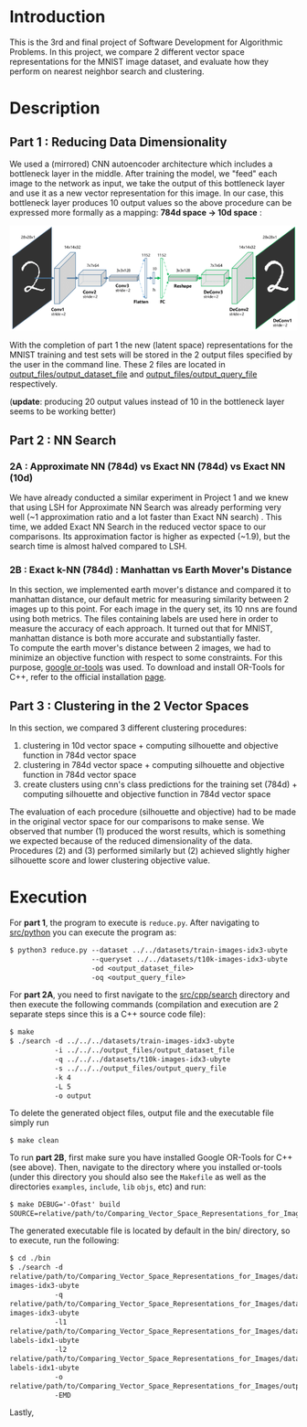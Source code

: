 # Introduction

This is the 3rd and final project of Software Development for Algorithmic Problems. In this project, we compare 2 different vector space 
representations for the MNIST image dataset, and evaluate how they perform on nearest neighbor search and clustering.


# Description

## Part 1 : Reducing Data Dimensionality

We used a (mirrored) CNN autoencoder architecture which includes a bottleneck layer in the middle. After training the model, we "feed" each image
to the network as input, we take the output of this bottleneck layer and use it as a new vector representation for this image. In our case, this 
bottleneck layer produces 10 output values so the above procedure can be expressed more formally as a mapping:  **784d space -> 10d space** :

![Screenshot](images/ae_reduce.png)

With the completion of part 1 the new (latent space) representations
for the MNIST training and test sets will be stored in the 2 output files
specified by the user in the command line. These 2 files are located in 
[output_files/output_dataset_file](output_files/output_dataset_file) and 
[output_files/output_query_file](output_files/output_query_file) respectively.

(**update**: producing 20 output values instead of 10 in the bottleneck layer seems to be working better)

## Part 2 : NN Search 

### 2A : Approximate NN (784d) vs Exact NN (784d) vs Exact NN (10d) 
We have already conducted a similar experiment in Project 1 and we knew that using LSH for Approximate NN Search was already performing
very well (~1 approximation ratio and a lot faster than Exact NN search) . This time, we added Exact NN Search in the reduced vector space to 
our comparisons. Its approximation factor is higher as expected (~1.9), but the search time is almost halved compared to LSH. 


### 2B : Exact k-NN (784d) : Manhattan vs Earth Mover's Distance

In this section, we implemented earth mover's distance and compared it to manhattan distance, our default metric for measuring similarity 
between 2 images up to this point. For each image in the query set, its 10 nns are found using both metrics. The files containing labels 
are used here in order to measure the accuracy of each approach. It turned out that for MNIST, manhattan distance is both more accurate 
and substantially faster.  
To compute the earth mover's distance between 2 images, we had to minimize an objective function with respect to some constraints. For this
purpose, [google or-tools](https://developers.google.com/optimization) was used. To download and install OR-Tools for C++, refer to the official installation 
[page](https://developers.google.com/optimization/install/cpp).


## Part 3 : Clustering in the 2 Vector Spaces

In this section, we compared 3 different clustering procedures:  
1. clustering in 10d vector space + computing silhouette and objective function in 784d vector space
2. clustering in 784d vector space + computing silhouette and objective function in 784d vector space
3. create clusters using cnn's class predictions for the training set (784d) + computing silhouette and objective function in 784d vector space

The evaluation of each procedure (silhouette and objective) had to be made in the original vector space for our comparisons to make sense. We 
observed that number (1) produced the worst results, which is something we expected because of the reduced dimensionality of the data. Procedures
(2) and (3) performed similarly but (2) achieved slightly higher silhouette score and lower clustering objective value.


# Execution
For **part 1**, the program to execute is `reduce.py`. After navigating to
[src/python](src/python) you can execute the program as:  
```
$ python3 reduce.py --dataset ../../datasets/train-images-idx3-ubyte 
                    --queryset ../../datasets/t10k-images-idx3-ubyte
                    -od <output_dataset_file>
                    -oq <output_query_file>
```  
For **part 2A**, you need to first navigate to the [src/cpp/search](src/cpp/search) directory and
then execute the following commands (compilation and execution are 2 separate
steps since this is a C++ source code file):  
```
$ make  
$ ./search -d ../../../datasets/train-images-idx3-ubyte 
           -i ../../../output_files/output_dataset_file
           -q ../../../datasets/t10k-images-idx3-ubyte
           -s ../../../output_files/output_query_file
           -k 4
           -L 5
           -o output
```
To delete the generated object files, output file and the executable file
simply run  
```
$ make clean
```  
To run **part 2B**, first make sure you have installed Google OR-Tools for C++ (see
above). Then, navigate to the directory where you installed or-tools (under this directory
you should also see the `Makefile` as well as the directories `examples`, `include`, `lib` `objs`, etc) and run:
```
$ make DEBUG='-Ofast' build
SOURCE=relative/path/to/Comparing_Vector_Space_Representations_for_Images/src/cpp/emd/search.cc
``` 
The generated executable file is located by default in the bin/ directory, so
to execute, run the following:
```
$ cd ./bin  
$ ./search -d relative/path/to/Comparing_Vector_Space_Representations_for_Images/datasets/train-images-idx3-ubyte
           -q relative/path/to/Comparing_Vector_Space_Representations_for_Images/datasets/t10k-images-idx3-ubyte
           -l1 relative/path/to/Comparing_Vector_Space_Representations_for_Images/datasets/train-labels-idx1-ubyte
           -l2 relative/path/to/Comparing_Vector_Space_Representations_for_Images/datasets/t10k-labels-idx1-ubyte
           -o relative/path/to/Comparing_Vector_Space_Representations_for_Images/output_files/emd_results
           -EMD
```
Lastly, 

